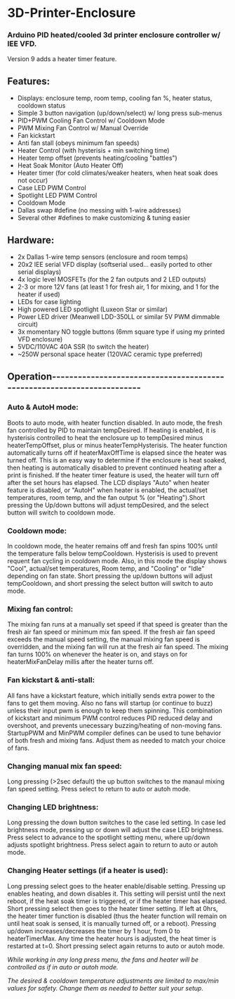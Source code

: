 # 3D-Printer-Enclosure
### Arduino PID heated/cooled 3d printer enclosure controller w/ IEE VFD.

Version 9 adds a heater timer feature.

## Features:
* Displays: enclosure temp, room temp, cooling fan %, heater status, cooldown status
* Simple 3 button navigation (up/down/select) w/ long press sub-menus
* PID+PWM Cooling Fan Control w/ Cooldown Mode
* PWM Mixing Fan Control w/ Manual Override
* Fan kickstart
* Anti fan stall (obeys minimum fan speeds)
* Heater Control (with hysterisis + min switching time)
* Heater temp offset (prevents heating/cooling "battles")
* Heat Soak Monitor (Auto Heater Off)
* Heater timer (for cold climates/weaker heaters, when heat soak does not occur)
* Case LED PWM Control
* Spotlight LED PWM Control
* Cooldown Mode
* Dallas swap #define (no messing with 1-wire addresses)
* Several other #defines to make customizing & tuning easier

## Hardware:
 - 2x Dallas 1-wire temp sensors (enclosure and room temps)
 - 20x2 IEE serial VFD display (softserial used... easily ported to other serial displays)
 - 4x logic level MOSFETs (for the 2 fan outputs and 2 LED outputs)
 - 2-3 or more 12V fans (at least 1 for fresh air, 1 for mixing, and 1 for the heater if used)
 - LEDs for case lighting
 - High powered LED spotlight (Luxeon Star or similar)
 - Power LED driver (Meanwell LDD-350LL or similar 5V PWM dimmable circuit)
 - 3x momentary NO toggle buttons (6mm square type if using my printed VFD enclosure)
 - 5VDC/110VAC 40A SSR (to switch the heater)
 - ~250W personal space heater (120VAC ceramic type preferred)

## Operation-----------------------------------------------------------------------

### Auto & AutoH mode:
Boots to auto mode, with heater function disabled. In auto mode, the fresh fan controlled by PID to maintain
tempDesired. If heating is enabled, it is hysterisis controlled to heat the enclosure up to tempDesired
minus heaterTempOffset, plus or minus heaterTempHysterisis. The heater function automatically turns off
if heaterMaxOffTime is elapsed since the heater was turned off. This is an easy way to determine if the
enclosure is heat soaked, then heating is automatically disabled to prevent continued heating after a print
is finished. If the heater timer feature is used, the heater will turn off after the set hours has elapsed.
The LCD displays "Auto" when heater feature is disabled, or "AutoH" when heater is enabled,
the actual/set temperatures, room temp, and the fan output % (or "Heating").Short pressing the Up/down buttons
will adjust tempDesired, and the select button will switch to cooldown mode.

### Cooldown mode:
In cooldown mode, the heater remains off and fresh fan spins 100% until
the temperature falls below tempCooldown. Hysterisis is used to prevent requent fan cycling
in cooldown mode. Also, in this mode the display shows "Cool",
actual/set temperatures, Room temp, and "Cooling" or "Idle" depending on fan state.
Short pressing the up/down buttons will adjust tempCooldown, and short pressing  the
select button will switch to auto mode.

### Mixing fan control:
The mixing fan runs at a manually set speed if that speed is greater than the fresh
air fan speed or minimum mix fan speed. If the fresh air fan speed exceeds the manual speed setting,
the manual mixing fan speed is overridden, and the mixing fan will run at the fresh air fan
speed. The mixing fan turns 100% on whenever the heater is on, and stays on for heaterMixFanDelay
millis after the heater turns off.

### Fan kickstart & anti-stall:
All fans have a kickstart feature, which initially sends extra power to the fans to get
them moving. Also no fans will startup (or continue to buzz) unless their input pwm
is enough to keep them spinning. This combination of kickstart and minimum PWM
control reduces PID reduced delay and overshoot, and prevents unecessary buzzing/heating
of non-moving fans. StartupPWM and MinPWM compiler defines can be used to tune behavior
of both fresh and mixing fans. Adjust them as needed to match your choice of fans.

### Changing manual mix fan speed:
Long pressing (>2sec default) the up button switches to the manaul mixing fan speed
setting. Press select to return to auto or autoh mode.

### Changing LED brightness:
Long pressing the down button switches to the case led setting. In case
led brightness mode, pressing up or down will adjust the case LED brightness.
Press select to advance to the spotlight setting menu, where up/down adjusts
spotlight brightness. Press select again to return to auto or autoh mode.

### Changing Heater settings (if a heater is used):
Long pressing select goes to the heater enable/disable setting. Pressing up enables heating,
and down disables it. This setting will persist until the next reboot, if the heat soak
timer is triggered, or if the heater timer has elapsed. Short pressing select then goes
to the heater timer setting. If left at 0hrs, the heater timer function is disabled (thus the
heater function will remain on until heat soak is sensed, it is manually turned off, or a reboot).
Pressing up/down increases/decreases the timer by 1 hour, from 0 to heaterTimerMax.
Any time the heater hours is adjusted, the heat timer is restarted at t=0. Short pressing select
again returns to auto or autoh mode.

*While working in any long press menu, the fans and heater will be controlled as if in auto or autoh mode.*

*The desired & cooldown temperature adjustments are limited to max/min values for safety.
Change them as needed to better suit your setup.*
